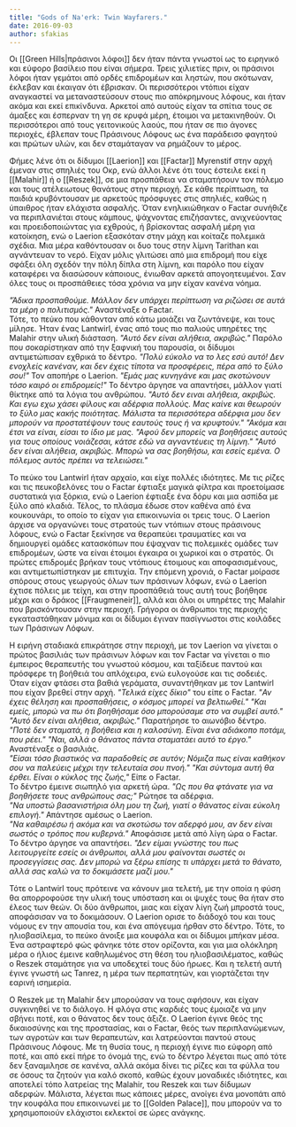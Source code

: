 ```yaml
---
title: "Gods of Na'erk: Twin Wayfarers."
date: 2016-09-03
author: sfakias
---
```


Οι [[Green Hills|πράσινοι λόφοι]] δεν ήταν πάντα γνωστοί ως το ειρηνικό και εύφορο βασίλειο που είναι σήμερα. Τρεις χιλιετίες πριν, οι πράσινοι λόφοι ήταν γεμάτοι από
ορδές επιδρομέων και ληστών, που σκότωναν, έκλεβαν και έκαιγαν ότι έβρισκαν. Οι περισσότεροι ντόπιοι είχαν αναγκαστεί να μεταναστεύσουν στους πιο απόκρημνους λόφους, και ήταν ακόμα και εκεί επικίνδυνα. Αρκετοί από αυτούς είχαν τα σπίτια τους σε άμαξες και έσπερναν τη γη σε κρυφά μέρη, έτοιμοι να
μετακινηθούν. Οι περισσότεροι από τους γειτονικούς λαούς, που ήταν σε πιο άγονες περιοχές, έβλεπαν τους Πράσινους Λόφους ως ένα παράδεισο φαγητού και πρώτων υλών, και δεν σταμάταγαν να ρημάζουν το μέρος.

Φήμες λένε ότι οι δίδυμοι [[Laerion]] και [[Factar]] Myrenstif στην αρχή έμεναν στις σπηλιές του Οκρ, ενώ άλλοι λένε ότι τους έστειλε εκεί η [[Malahir]] ή ο [[Reszek]], σε μια προσπάθεια να σταματήσουν τον πόλεμο και τους ατέλειωτους θανάτους στην περιοχή. Σε κάθε περίπτωση, τα παιδιά κρυβόντουσαν με αρκετούς πρόσφυγες στις σπηλιές, καθώς η ύπαιθρος ήταν ελάχιστα ασφαλής. Όταν ενηλικιώθηκαν o Factar συνήθιζε να περιπλανιέται στους κάμπους, ψάχνοντας επιζήσαντες, ανιχνεύοντας και προειδοποιώντας για εχθρούς, ή βρίσκοντας ασφαλή μέρη για κατοίκηση, ενώ ο Laerion εξασκόταν στην μάχη και κοίταζε πολεμικά σχέδια.   Μια μέρα καθόντουσαν οι δυο τους στην λίμνη Tarithan και αγνάντευαν το νερό. Είχαν μόλις γλιτώσει από μια επιδρομή που είχε σφάξει όλη σχεδόν την πόλη δίπλα στη λίμνη, και παρόλο που είχαν καταφέρει να διασώσουν κάποιους, ένιωθαν αρκετά απογοητευμένοι. Σαν όλες τους οι προσπάθειες τόσα χρόνια να μην είχαν κανένα νόημα.

_"Άδικα προσπαθούμε. Μάλλον δεν υπάρχει περίπτωση να ριζώσει σε αυτά τα μέρη ο πολιτισμός."_ Αναστέναξε ο Factar.  
Τότε, το πεύκο που κάθονταν από κάτω μοιάζει να ζωντάνεψε, και τους μίλησε. Ήταν ένας Lantwirl, ένας από τους πιο παλιούς υπηρέτες της Malahir στην υλική
διάσταση. _"Αυτό δεν είναι αλήθεια, ακριβώς."_
Παρόλο που σοκαρίστηκαν από την ξαφνική του παρουσία, οι δίδυμοι αντιμετώπισαν εχθρικά το δέντρο. _"Πολύ εύκολο να το λες εσύ αυτό! Δεν ενοχλείς κανέναν, και δεν έχεις τίποτα να προσφέρεις, πέρα από το ξύλο σου!"_ Τον αποπήρε ο Laerion. _"Εμάς μας κυνηγάνε και μας σκοτώνουν τόσο καιρό οι επιδρομείς!"_
Το δέντρο άργησε να απαντήσει, μάλλον γιατί θίκτηκε από τα λόγια του ανθρώπου. _"Αυτό δεν ειναι αλήθεια, ακριβώς. Και εγω εχω χάσει φίλους και αδέρφια πολλούς. Μας καίνε και θεωρούν το ξύλο μας κακής ποιότητας. Μάλιστα τα περισσότερα αδέρφια μου δεν μπορούν να προστατέψουν τους εαυτούς τους ή να κρυφτούν."_
_"Ακόμα και έτσι να είναι, είσαι το ίδιο με μας. "Αφού δεν μπορείς να βοηθήσεις αυτούς για τους οποίους νοιάζεσαι, κάτσε εδώ να αγναντέυεις τη λίμνη."_
_"Αυτό δεν είναι αλήθεια, ακριβώς. Μπορώ να σας βοηθήσω, και εσείς εμένα. Ο πόλεμος αυτός πρέπει να τελειώσει."_

Το πεύκο του Lantwirl ήταν αρχαίο, και είχε πολλές ιδιότητες. Με τις ρίζες και τις πευκοβελόνες του ο Factar έφτιαξε μαγικά φίλτρα και προετοίμασε συστατικά για ξόρκια, ενώ ο Laerion έφτιαξε ένα δόρυ και μια ασπίδα με ξύλο από κλαδιά. Τέλος, το πλάσμα έδωσε στον καθένα από ένα κουκουνάρι, το οποίο το είχαν για επικοινωνία οι τρεις τους.
Ο Laerion άρχισε να οργανώνει τους στρατούς των ντόπιων στους πράσινους λόφους, ενώ ο Factar ξεκίνησε να θεραπεύει τραυματίες και να δημιουργεί ομάδες κατασκόπων που έψαχναν τις πολεμικές ομάδες των επιδρομέων, ώστε να είναι έτοιμοι έγκαιρα οι χωρικοί και ο στρατός. Οι πρώτες επιδρομές βρήκαν τους ντόπιους έτοιμους και αποφασισμένους, και αντιμετωπίστηκαν με επιτυχία. Την επόμενη χρονιά, ο Factar μοίρασε σπόρους στους γεωργούς όλων των πράσινων λόφων, ενώ ο Laerion έχτισε πόλεις με τείχη, και στην προσπάθειά τους αυτή τους βοήθησε μέχρι και ο δράκος [[Fraugmeneir]], αλλά και όλοι οι υπηρέτες της Malahir που βρισκόντουσαν στην περιοχή. Γρήγορα οι άνθρωποι της περιοχής εγκαταστάθηκαν μόνιμα και οι δίδυμοι έγιναν πασίγνωστοι στις κοιλάδες των Πράσινων Λόφων.

Η ειρήνη σταδιακά επικράτησε στην περιοχή, με τον Laerion να γίνεται ο πρώτος βασιλιάς των πράσινων λόφων και τον Factar να γίνεται ο πιο έμπειρος θεραπευτής του γνωστού κόσμου, και ταξίδευε παντού και πρόσφερε τη βοήθειά του απλόχειρα, ενώ ευλογούσε και τις σοδειές. Όταν είχαν φτάσει στα βαθιά γεράματα, συναντήθηκαν με τον Lantwirl που είχαν βρεθεί στην αρχή. _"Τελικά είχες δίκιο"_ του είπε ο Factar. _"Αν έχεις θέληση και προσπαθήσεις, ο κόσμος μπορεί να βελτιωθεί."_
_"Και εμείς, μπορώ να πω ότι βοηθήσαμε όσο μπορούσαμε στο να συμβεί αυτό."_
_"Αυτό δεν είναι αλήθεια, ακριβώς."_ Παρατήρησε το αιωνόβιο δέντρο. _"Ποτέ δεν σταματά, η βοήθεια και η καλοσύνη. Είναι ένα αδιάκοπο ποτάμι, που ρέει."_
_"Ναι, αλλά ο θάνατος πάντα σταματάει αυτό το έργο."_ Αναστέναξε ο βασιλιάς.  
_"Είσαι τόσο βιαστικός να παραδοθείς σε αυτόν; Νόμιζα πως είναι καθήκον σου να παλεύεις μέχρι την τελευταία σου πνοή."_ 
_"Και σύντομα αυτή θα έρθει. Είναι ο κύκλος της ζωής,"_ Είπε ο Factar.  
Το δέντρο έμεινε σιωπηλό για αρκετή ώρα. _"Ως που θα φτάνατε για να βοηθήσετε τους ανθρώπους σας;"_ Ρώτησε τα αδέρφια.  
_"Να υποστώ βασανιστήρια όλη μου τη ζωή, γιατί ο θάνατος είναι εύκολη επιλογή."_ Απάντησε αμέσως ο Laerion.  
_"Να καθαιρέσω ή ακόμα και να σκοτώσω τον αδερφό μου, αν δεν είναι σωστός ο τρόπος που κυβερνά."_ Αποφάσισε μετά από λίγη ώρα ο Factar.  
Το δέντρο άργησε να απαντήσει. _"Δεν είμαι γνώστης του πως λειτουργείτε εσείς οι άνθρωποι, αλλά μου φαίνονται σωστές οι προσεγγίσεις σας. Δεν μπορώ να ξέρω επίσης τι υπάρχει μετά το θάνατο, αλλά σας καλώ να το δοκιμάσετε μαζί μου."_

Τότε ο Lantwirl τους πρότεινε να κάνουν μια τελετή, με την οποία η φύση θα απορροφούσε την υλική τους υπόσταση και οι ψυχές τους θα ήταν στο έλεος των
θεών. Οι δύο άνθρωποι, μιας και είχαν λίγη ζωή μπροστά τους, αποφάσισαν να το δοκιμάσουν. Ο Laerion ορισε το διάδοχό του και τους νόμους εν την απουσία του, και ένα απόγευμα ήρθαν στο δέντρο. Τότε, το ηλιοβασίλεμα, το πεύκο άνοιξε μια κουφάλα και οι δίδυμοι μπήκαν μέσα. Ένα αστραφτερό φώς φάνηκε τότε στον ορίζοντα, και για μια ολόκληρη μέρα ο ήλιος έμεινε καθηλωμένος στη θέση του ηλιοβασιλέματος, καθώς ο Reszek σταμάτησε για να υποδεχτεί τους δύο ήρωες. Και η τελετή αυτή έγινε γνωστή ως Tanrez, η μέρα των περπατητών, και γιορτάζεται την εαρινή ισημερία.

O Reszek με τη Malahir δεν μπορούσαν να τους αφήσουν, και είχαν συγκινηθεί νε το διάλογο. Η φλόγα στις καρδιές τους έμοιαζε να μην σβήνει ποτέ, και ο θάνατος δεν τους άξιζε. Ο Laerion έγινε θεός της δικαιοσύνης και της προστασίας, και ο Factar, θεός των περιπλανώμενων, των αγροτών και των θεραπευτών, και λατρεύονται παντού στους Πράσινους Λόφους. Με τη θυσία τους, η περιοχή έγινε πιο εύφορη από ποτέ, και από εκεί πήρε το όνομά της, ενώ το δέντρο λέγεται πως από τότε δεν ξαναμιλησε σε κανένα, αλλά ακόμα δίνει τις ρίζες και τα φύλλα του σε όσους τα ζητούν για καλό σκοπό, καθώς έχουν μοναδικές ιδιότητες, και αποτελεί τόπο λατρείας της Malahir, του Reszek και των δίδυμων αδερφών. Μάλιστα, λέγεται πως κάποιες μέρες, ανοίγει ένα μονοπάτι από την κουφάλα που επικοινωνεί με το [[Golden Palace]], που μπορούν να το χρησιμοποιούν ελάχιστοι εκλεκτοί σε ώρες ανάγκης.

